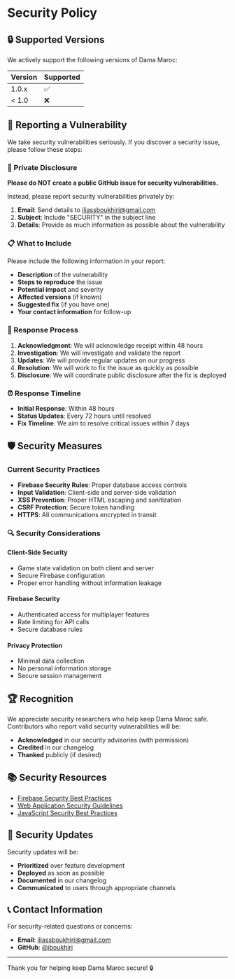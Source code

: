 # Security Policy

## 🔒 Supported Versions

We actively support the following versions of Dama Maroc:

| Version | Supported          |
| ------- | ------------------ |
| 1.0.x   | :white_check_mark: |
| < 1.0   | :x:                |

## 🚨 Reporting a Vulnerability

We take security vulnerabilities seriously. If you discover a security issue, please follow these steps:

### 📧 Private Disclosure

**Please do NOT create a public GitHub issue for security vulnerabilities.**

Instead, please report security vulnerabilities privately by:

1. **Email**: Send details to [iliassboukhiri@gmail.com](mailto:iliassboukhiri@gmail.com)
2. **Subject**: Include "SECURITY" in the subject line
3. **Details**: Provide as much information as possible about the vulnerability

### 📋 What to Include

Please include the following information in your report:

- **Description** of the vulnerability
- **Steps to reproduce** the issue
- **Potential impact** and severity
- **Affected versions** (if known)
- **Suggested fix** (if you have one)
- **Your contact information** for follow-up

### 🔄 Response Process

1. **Acknowledgment**: We will acknowledge receipt within 48 hours
2. **Investigation**: We will investigate and validate the report
3. **Updates**: We will provide regular updates on our progress
4. **Resolution**: We will work to fix the issue as quickly as possible
5. **Disclosure**: We will coordinate public disclosure after the fix is deployed

### ⏰ Response Timeline

- **Initial Response**: Within 48 hours
- **Status Updates**: Every 72 hours until resolved
- **Fix Timeline**: We aim to resolve critical issues within 7 days

## 🛡️ Security Measures

### Current Security Practices

- **Firebase Security Rules**: Proper database access controls
- **Input Validation**: Client-side and server-side validation
- **XSS Prevention**: Proper HTML escaping and sanitization
- **CSRF Protection**: Secure token handling
- **HTTPS**: All communications encrypted in transit

### 🔍 Security Considerations

#### Client-Side Security
- Game state validation on both client and server
- Secure Firebase configuration
- Proper error handling without information leakage

#### Firebase Security
- Authenticated access for multiplayer features
- Rate limiting for API calls
- Secure database rules

#### Privacy Protection
- Minimal data collection
- No personal information storage
- Secure session management

## 🏆 Recognition

We appreciate security researchers who help keep Dama Maroc safe. Contributors who report valid security vulnerabilities will be:

- **Acknowledged** in our security advisories (with permission)
- **Credited** in our changelog
- **Thanked** publicly (if desired)

## 📚 Security Resources

- [Firebase Security Best Practices](https://firebase.google.com/docs/rules/security)
- [Web Application Security Guidelines](https://owasp.org/www-project-web-security-testing-guide/)
- [JavaScript Security Best Practices](https://cheatsheetseries.owasp.org/cheatsheets/JavaScript_Security_Cheat_Sheet.html)

## 🔄 Security Updates

Security updates will be:
- **Prioritized** over feature development
- **Deployed** as soon as possible
- **Documented** in our changelog
- **Communicated** to users through appropriate channels

## 📞 Contact Information

For security-related questions or concerns:

- **Email**: [iliassboukhiri@gmail.com](mailto:iliassboukhiri@gmail.com)
- **GitHub**: [@iboukhiri](https://github.com/iboukhiri)

---

Thank you for helping keep Dama Maroc secure! 🔒 